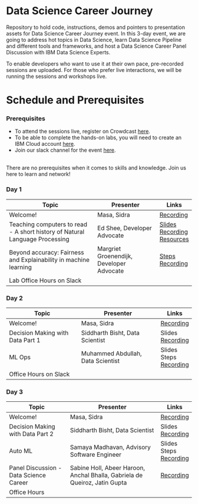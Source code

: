 # Data Science Career Journey
Repository to hold code, instructions, demos and pointers to presentation assets for Data Science Career Journey event. In this 3-day event, we are going to address hot topics in Data Science, learn Data Science Pipeline and different tools and frameworks, and host a Data Science Career Panel Discussion with IBM Data Science Experts.<br>

To enable developers who want to use it at their own pace, pre-recorded sessions are uploaded. For those who prefer live interactions, we will be running the sessions and workshops live.

# Schedule and Prerequisites
### Prerequisites
- To attend the sessions live, register on Crowdcast <a href="https://www.crowdcast.io/e/ds-career">here</a>.
- To be able to complete the hands-on labs, you will need to create an IBM Cloud account <a href="https://ibm.biz/Bdqkuh ">here</a>.<br>
- Join our slack channel for the event <a href="http://ibm.biz/slack-invite">here</a>.<br>

<br>There are no prerequisites when it comes to skills and knowledge. Join us here to learn and network!
### Day 1
|Topic|Presenter|Links|
|---------------------------------|---|---|
|Welcome!| Masa, Sidra|<a href="https://www.crowdcast.io/e/ds-career/1">Recording</a>|
|Teaching computers to read - A short history of Natural Language Processing|Ed Shee, Developer Advocate|<a href="https://github.com/ozzael-codes/DS-Assets/blob/main/slides/NLP.pdf">Slides</a> <br> <a href="https://www.crowdcast.io/e/ds-career/2">Recording</a><br> <a href="https://github.com/ozzael-codes/DS-Assets/blob/main/resources.md">Resources</a>|
|Beyond accuracy: Fairness and Explainability in machine learning|Margriet Groenendijk, Developer Advocate|<a href="https://ibm-developer.gitbook.io/fair-and-explainable-ai/beyond-accuracy">Steps</a> <br> <a href="https://www.crowdcast.io/e/ds-career/3">Recording</a>|
|Lab Office Hours on Slack|
### Day 2
|Topic|Presenter|Links|
|---------------------------------|---|---|
|Welcome!| Masa, Sidra|<a href="https://www.crowdcast.io/e/ds-career/4">Recording</a>|
|Decision Making with Data Part 1|Siddharth Bisht, Data Scientist|Slides <br> <a href="https://www.crowdcast.io/e/ds-career/5">Recording</a>|
|ML Ops|Muhammed Abdullah, Data Scientist|Slides <br> Steps <br> <a href="https://www.crowdcast.io/e/ds-career/6">Recording</a>|
|Office Hours on Slack|
### Day 3
|Topic|Presenter|Links|
|---------------------------------|---|---|
|Welcome!|Masa, Sidra|<a href="https://www.crowdcast.io/e/ds-career/7">Recording</a>|
|Decision Making with Data Part 2|Siddharth Bisht, Data Scientist|Slides <br><a href="https://www.crowdcast.io/e/ds-career/8"> Recording</a>|
|Auto ML|Samaya Madhavan, Advisory Software Engineer|Slides <br> Steps <br> <a href="https://www.crowdcast.io/e/ds-career/9">Recording</a>|
|Panel Discussion - Data Science Career|Sabine Holl, Abeer Haroon, Anchal Bhalla, Gabriela de Queiroz, Jatin Gupta|<a href="https://www.crowdcast.io/e/ds-career/10">Recording</a>|
|Office Hours|
